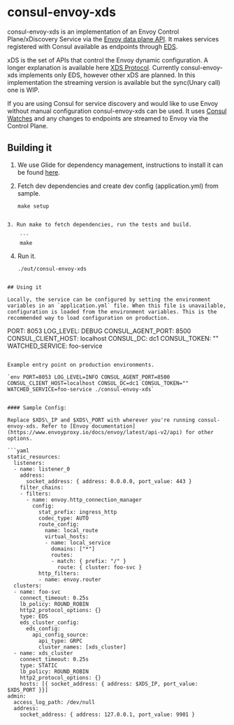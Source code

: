 # consul-envoy-xds

 consul-envoy-xds is an implementation of an Envoy Control Plane/xDiscovery Service via the [Envoy data plane API](https://github.com/envoyproxy/data-plane-api). It makes services registered with Consul available as endpoints through [EDS](https://www.envoyproxy.io/docs/envoy/latest/api-v2/eds.proto).

xDS is the set of APIs that control the Envoy dynamic configuration. A longer explanation is available here [XDS Protocol](https://github.com/envoyproxy/data-planeb-api/blob/master/XDS_PROTOCOL.md). Currently consul-envoy-xds implements only EDS, however other xDS are planned. In this implementation the streaming version is available but the sync(Unary call) one is WIP. 

If you are using Consul for service discovery and would like to use Envoy without manual configuration consul-envoy-xds can be used. It uses [Consul Watches](https://www.consul.io/docs/agent/watches.html) and any changes to endpoints are streamed to Envoy via the Control Plane.

## Building it

1. We use Glide for dependency management, instructions to install it can be found [here](http://glide.sh/).
2. Fetch dev dependencies and create dev config (application.yml) from sample.

   ```
   make setup
```

3. Run make to fetch dependencies, run the tests and build.

    ```
    make
```
4. Run it.

    ```
    ./out/consul-envoy-xds
```

## Using it

Locally, the service can be configured by setting the environment variables in an `application.yml` file. When this file is unavailable, configuration is loaded from the environment variables. This is the recommended way to load configuration on production.

```
PORT: 8053
LOG_LEVEL: DEBUG
CONSUL_AGENT_PORT: 8500
CONSUL_CLIENT_HOST: localhost
CONSUL_DC: dc1
CONSUL_TOKEN: ""
WATCHED_SERVICE: foo-service
```

Example entry point on production environments.

`env PORT=8053 LOG_LEVEL=INFO CONSUL_AGENT_PORT=8500 CONSUL_CLIENT_HOST=localhost CONSUL_DC=dc1 CONSUL_TOKEN="" WATCHED_SERVICE=foo-service ./consul-envoy-xds`


#### Sample Config:

Replace $XDS\_IP and $XDS\_PORT with wherever you're running consul-envoy-xds. Refer to [Envoy documentation](https://www.envoyproxy.io/docs/envoy/latest/api-v2/api) for other options.

```yaml
static_resources:
  listeners:
  - name: listener_0
    address:
      socket_address: { address: 0.0.0.0, port_value: 443 }
    filter_chains:
    - filters:
      - name: envoy.http_connection_manager
        config:
          stat_prefix: ingress_http
          codec_type: AUTO
          route_config:
            name: local_route
            virtual_hosts:
            - name: local_service
              domains: ["*"]
              routes:
              - match: { prefix: "/" }
                route: { cluster: foo-svc }
          http_filters:
          - name: envoy.router
  clusters:
  - name: foo-svc
    connect_timeout: 0.25s
    lb_policy: ROUND_ROBIN
    http2_protocol_options: {}
    type: EDS
    eds_cluster_config:
      eds_config:
        api_config_source:
          api_type: GRPC
          cluster_names: [xds_cluster]
  - name: xds_cluster
    connect_timeout: 0.25s
    type: STATIC
    lb_policy: ROUND_ROBIN
    http2_protocol_options: {}
    hosts: [{ socket_address: { address: $XDS_IP, port_value: $XDS_PORT }}]
admin:
  access_log_path: /dev/null
  address:
    socket_address: { address: 127.0.0.1, port_value: 9901 }
```
